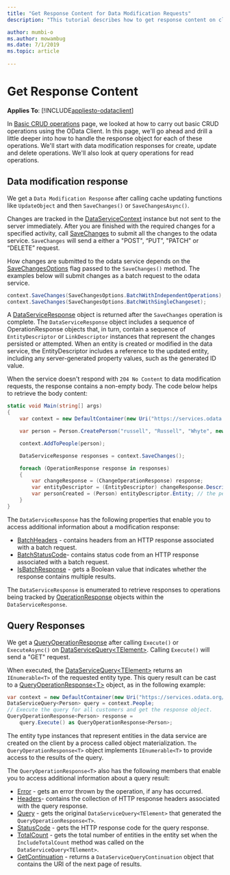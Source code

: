 ```yaml
---
title: "Get Response Content for Data Modification Requests"
description: "This tutorial describes how to get response content on client side"

author: mumbi-o
ms.author: mowambug
ms.date: 7/1/2019
ms.topic: article
 
---
```

# Get Response Content
**Applies To**: [!INCLUDE[appliesto-odataclient](../includes/appliesto-odataclient-v7.md)]

In [Basic CRUD operations](/odata/client/basic-crud-operations) page, we looked at how to carry out basic CRUD operations using the OData Client. In this page, we'll go ahead and drill a little deeper into how to handle the response object for each of these operations. We'll start with data modification responses for create, update and delete operations. We'll also look at query operations for read operations.

## Data modification response
We get a `Data Modification Response` after calling cache updating functions like `UpdateObject` and then `SaveChanges()` or  `SaveChangesAsync()`.

Changes are tracked in the [DataServiceContext](/dotnet/api/microsoft.odata.client.dataservicecontext) instance but not sent to the server immediately. After you are finished with the required changes for a specified activity, call [SaveChanges](/dotnet/api/microsoft.odata.client.dataservicecontext.savechanges) to submit all the changes to the odata service. `SaveChanges` will send a either a "POST", “PUT”, "PATCH" or “DELETE” request.

How changes are submitted to the odata service depends on the [SaveChangesOptions](/dotnet/api/microsoft.odata.client.savechangesoptions) flag passed to the `SaveChanges()` method. The examples below will submit changes as a batch request to the odata service.

```csharp
context.SaveChanges(SaveChangesOptions.BatchWithIndependentOperations);
context.SaveChanges(SaveChangesOptions.BatchWithSingleChangeset);
```

A [DataServiceResponse](/dotnet/api/microsoft.odata.client.dataserviceresponse) object is returned after the `SaveChanges` operation is complete. The `DataServiceResponse` object includes a sequence of OperationResponse objects that, in turn, contain a sequence of `EntityDescriptor` or `LinkDescriptor` instances that represent the changes persisted or attempted. When an entity is created or modified in the data service, the EntityDescriptor includes a reference to the updated entity, including any server-generated property values, such as the generated ID value.

When the service doesn't respond with `204 No Content` to data modification requests, the response contains a non-empty body. The code below helps to retrieve the body content:

``` csharp
static void Main(string[] args)
{
    var context = new DefaultContainer(new Uri("https://services.odata.org/v4/TripPinServiceRW/"));

    var person = Person.CreatePerson("russell", "Russell", "Whyte", new long());

    context.AddToPeople(person);

    DataServiceResponse responses = context.SaveChanges();

    foreach (OperationResponse response in responses)
    {
        var changeResponse = (ChangeOperationResponse) response;
        var entityDescriptor = (EntityDescriptor) changeResponse.Descriptor;
        var personCreated = (Person) entityDescriptor.Entity; // the person created on the service
    }
}
```
The `DataServiceResponse` has the following properties that enable you to access additional information about a modification response:

- [BatchHeaders](/dotnet/api/microsoft.odata.client.dataserviceresponse.batchheaders) - contains headers from an HTTP response associated with a batch request.
- [BatchStatusCode](/dotnet/api/microsoft.odata.client.dataserviceresponse.batchstatuscode)- contains status code from an HTTP response associated with a batch request.
- [IsBatchResponse](/dotnet/api/microsoft.odata.client.dataserviceresponse.isbatchresponse) - gets a Boolean value that indicates whether the response contains multiple results.

The `DataServiceResponse` is enumerated to retrieve responses to operations being tracked by [OperationResponse](/dotnet/api/microsoft.odata.client.operationresponse) objects within the `DataServiceResponse`.

## Query Responses
We get a [QueryOperationResponse](/dotnet/api/microsoft.odata.client.operationresponse) after calling `Execute()` or `ExecuteAsync()` on [DataServiceQuery&lt;TElement&gt;](/dotnet/api/microsoft.odata.client.dataservicequery-1).
Calling `Execute()` will send a "GET" request.

When executed, the [DataServiceQuery&lt;TElement&gt;](/dotnet/api/microsoft.odata.client.dataservicequery-1) returns an `IEnumerable<T>` of the requested entity type. This query result can be cast to a [QueryOperationResponse&lt;T&gt;](/dotnet/api/microsoft.odata.client.queryoperationresponse-1) object, as in the following example:
```csharp
var context = new DefaultContainer(new Uri("https://services.odata.org/v4/TripPinServiceRW/"));
DataServiceQuery<Person> query = context.People;
// Execute the query for all customers and get the response object.
QueryOperationResponse<Person> response =
    query.Execute() as QueryOperationResponse<Person>;
```

The entity type instances that represent entities in the data service are created on the client by a process called object materialization. `The QueryOperationResponse<T>` object implements `IEnumerable<T>` to provide access to the results of the query.

The `QueryOperationResponse<T>` also has the following members that enable you to access additional information about a query result:

- [Error](/dotnet/api/microsoft.odata.client.operationresponse.error) - gets an error thrown by the operation, if any has occurred.
- [Headers](/dotnet/api/microsoft.odata.client.operationresponse.headers)- contains the collection of HTTP response headers associated with the query response.
- [Query](/dotnet/api/microsoft.odata.client.queryoperationresponse.query) - gets the original `DataServiceQuery<TElement>` that generated the `QueryOperationResponse<T>`.
- [StatusCode](/dotnet/api/microsoft.odata.client.operationresponse.statuscode) - gets the HTTP response code for the query response.
- [TotalCount](/dotnet/api/microsoft.odata.client.queryoperationresponse.totalcount) - gets the total number of entities in the entity set when the `IncludeTotalCount` method was called on the `DataServiceQuery<TElement>`.
- [GetContinuation](/dotnet/api/microsoft.odata.client.queryoperationresponse.getcontinuation) - returns a `DataServiceQueryContinuation` object that contains the URI of the next page of results.
